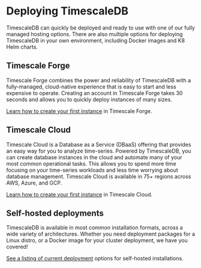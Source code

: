 # Deploying TimescaleDB

TimescaleDB can quickly be deployed and ready to use with one of our
fully managed hosting options. There are also multiple options for
deploying TimescaleDB in your own environment, including Docker images
and K8 Helm charts.

## Timescale Forge

Timescale Forge combines the power and reliability of TimescaleDB with a
fully-managed, cloud-native experience that is easy to start and less expensive
to operate. Creating an account in Timescale Forge takes 30 seconds and allows
you to quickly deploy instances of many sizes.

[Learn how to create your first instance][timescale-forge] in Timescale Forge.


## Timescale Cloud

Timescale Cloud is a Database as a Service (DBaaS) offering that provides an easy
way for you to analyze time-series. Powered by TimescaleDB, you can create database
 instances in the cloud and automate many of your most common operational tasks.
 This allows you to spend more time focusing on your time-series workloads and less
 time worrying about database management. Timescale Cloud is available in 75+
 regions across AWS, Azure, and GCP.

[Learn how to create your first instance][timescale-cloud] in Timescale Cloud.

## Self-hosted deployments

TimescaleDB is available in most common installation formats, across a wide
variety of architectures. Whether you need deployment packages for a Linux
distro, or a Docker image for your cluster deployment, we have you covered!

[See a listing of current deployment][self-hosted] options for self-hosted installations.


[timescale-forge]: /how-to-guides/install-timescaledb/installation-forge/
[timescale-cloud]: /how-to-guides/install-timescaledb/installation-cloud/
[self-hosted]: /how-to-guides/install-timescaledb/self-hosted/
